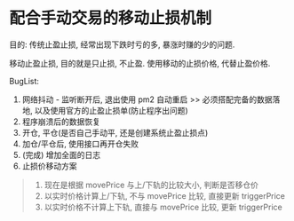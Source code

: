 # 配合手动交易的移动止损机制

目的: 传统止盈止损, 经常出现下跌时亏的多, 暴涨时赚的少的问题.

移动止盈止损, 目的就是只止损, 不止盈. 使用移动的止损价格, 代替止盈价格.

BugList:

1. 网络抖动 - 监听断开后, 退出使用 pm2 自动重启 >> 必须搭配完备的数据落地, 以及使用官方的止盈止损单(防止程序出问题)
2. 程序崩溃后的数据恢复
3. 开仓, 平仓(是否自己手动平, 还是创建系统止盈止损点)
4. 加仓/平仓后, 使用接口再开仓失败
5. (完成) 增加全面的日志
6. 止损价移动方案

> 1. 现在是根据 movePrice 与上/下轨的比较大小, 判断是否移仓价
> 2. 以实时价格计算上/下轨, 不与 movePrice 比较, 直接更新 triggerPrice
> 3. 以实时价格不计算上下轨, 直接与 movePrice 比较, 更新 triggerPrice

